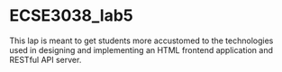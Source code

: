 # ECSE3038_lab5
This lap is meant to get students more accustomed to the technologies used in designing and implementing an HTML frontend application and RESTful API server.
